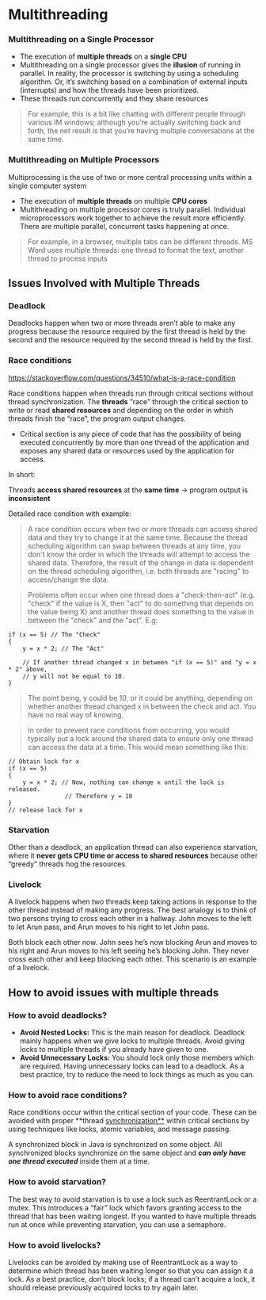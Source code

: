 # Multithreading



### **Multithreading on a Single Processor**

- The execution of **multiple threads** on a **single CPU**
- Multithreading on a single processor gives the **illusion** of running in parallel. In reality, the processor is switching by using a scheduling algorithm. Or, it’s switching based on a combination of external inputs (interrupts) and how the threads have been prioritized.
- These threads run concurrently and they share resources

> For example, this is a bit like chatting with different people through various IM windows; although you’re actually switching back and forth, the net result is that you’re having multiple conversations at the same time.

### **Multithreading on Multiple Processors**

Multiprocessing is the use of two or more central processing units within a single computer system

- The execution of **multiple threads** on multiple **CPU cores**
- Multithreading on multiple processor cores is truly parallel. Individual microprocessors work together to achieve the result more efficiently. There are multiple parallel, concurrent tasks happening at once.

> For example, in a browser, multiple tabs can be different threads. MS Word uses multiple threads: one thread to format the text, another thread to process inputs

## **Issues Involved with Multiple Threads**

### **Deadlock**

Deadlocks happen when two or more threads aren’t able to make any progress because the resource required by the first thread is held by the second and the resource required by the second thread is held by the first.

### **Race conditions**

https://stackoverflow.com/questions/34510/what-is-a-race-condition



Race conditions happen when threads run through critical sections without thread synchronization. The **threads** “race” through the critical section to write or read **shared resources** and depending on the order in which threads finish the “race”, the program output changes.
- Critical section is any piece of code that has the possibility of being executed concurrently by more than one thread of the application and exposes any shared data or resources used by the application for access.

In short: 

Threads **access shared resources** at the **same time** -> program output is **inconsistent**

Detailed race condition with example:

    
> A race condition occurs when two or more threads can access shared data and they try to change it at the same time. Because the thread scheduling algorithm can swap between threads at any time, you don't know the order in which the threads will attempt to access the shared data. Therefore, the result of the change in data is dependent on the thread scheduling algorithm, i.e. both threads are "racing" to access/change the data.

> Problems often occur when one thread does a "check-then-act" (e.g. "check" if the value is X, then "act" to do something that depends on the value being X) and another thread does something to the value in between the "check" and the "act". E.g:

    if (x == 5) // The "Check"
    {
        y = x * 2; // The "Act"
    
        // If another thread changed x in between "if (x == 5)" and "y = x * 2" above,
        // y will not be equal to 10.
    }
    

>The point being, y could be 10, or it could be anything, depending on whether another thread changed x in between the check and act. You have no real way of knowing.

>In order to prevent race conditions from occurring, you would typically put a lock around the shared data to ensure only one thread can access the data at a time. This would mean something like this:


    // Obtain lock for x
    if (x == 5)
    {
        y = x * 2; // Now, nothing can change x until the lock is released.
                    // Therefore y = 10
    }
    // release lock for x



### **Starvation**

Other than a deadlock, an application thread can also experience starvation, where it **never gets CPU time or access to shared resources** because other “greedy” threads hog the resources.

### **Livelock**

A livelock happens when two threads keep taking actions in response to the other thread instead of making any progress. The best analogy is to think of two persons trying to cross each other in a hallway. John moves to the left to let Arun pass, and Arun moves to his right to let John pass.

Both block each other now. John sees he’s now blocking Arun and moves to his right and Arun moves to his left seeing he’s blocking John. They never cross each other and keep blocking each other. This scenario is an example of a livelock.

## **How to avoid issues with multiple threads**

### **How to avoid deadlocks?**

- **Avoid Nested Locks:** This is the main reason for deadlock. Deadlock mainly happens when we give locks to multiple threads. Avoid giving locks to multiple threads if you already have given to one.
- **Avoid Unnecessary Locks:** You should lock only those members which are required. Having unnecessary locks can lead to a deadlock. As a best practice, try to reduce the need to lock things as much as you can.

### **How to avoid race conditions?**

Race conditions occur within the critical section of your code. These can be avoided with proper **thread [synchronization**](https://www.geeksforgeeks.org/synchronization-in-java/?ref=lbp) within critical sections by using techniques like locks, atomic variables, and message passing.

A synchronized block in Java is synchronized on some object. All synchronized blocks synchronize on the same object and ***can only have one thread executed*** inside them at a time.

### **How to avoid starvation?**

The best way to avoid starvation is to use a lock such as ReentrantLock or a mutex. This introduces a “fair” lock which favors granting access to the thread that has been waiting longest. If you wanted to have multiple threads run at once while preventing starvation, you can use a semaphore.

### **How to avoid livelocks?**

Livelocks can be avoided by making use of ReentrantLock as a way to determine which thread has been waiting longer so that you can assign it a lock. As a best practice, don’t block locks; if a thread can’t acquire a lock, it should release previously acquired locks to try again later.
